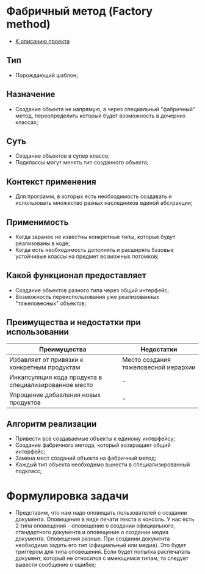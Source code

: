 # Фабричный метод (Factory method)
* [К описанию проекта](https://github.com/engine-it-in/java-design-patterns)
## Тип
* Порождающий шаблон;
## Назначение
* Создание объекта не напрямую, а через специальный "фабричный" метод,
переопределить который будет возможность в дочерних классах;
## Суть
* Создание объектов в супер классе;
* Подклассы могут менять тип созданного объекта;
## Контекст применения
* Для программ, в которых есть необходимость создавать и использовать множество разных наследников единой абстракции;
## Применимость
* Когда заранее не известны конкретные типы, которые будут реализованы в коде;
* Когда есть необходимость дополнять и расширять базовые устойчивые классы на предмет 
возможных потомков;
## Какой функционал предоставляет
* Создание объектов разного типа через общий интерфейс;
* Возможность переиспользования уже реализованных "тяжеловесных" объектов;
## Преимущества и недостатки при использовании
| Преимущества                                          | Недостатки                           |
|-------------------------------------------------------|--------------------------------------|
| Избавляет от привязки к конкретным продуктам          | Место создания тяжеловесной иерархии |
| Инкапсуляция кода продукта в специализированное место | -                                    |
| Упрощение добавления новых продуктов                  | -                                    |
## Алгоритм реализации
* Привести все создаваемые объекты к единому интерфейсу;
* Создание фабричного метода, который возвращает общий интерфейс;
* Замена мест созданий объекта на фабричный метод;
* Каждый тип объекта необходимо вынести в специализированный подкласс;
# Формулировка задачи
* Представим, что нам надо оповещать пользователей о создании документа. 
Оповещение в виде печати текста в консоль. У нас есть 2 типа оповещения - оповещение о создании 
официального, стандартного документа и оповещение о создании медиа документа. Оповещения разные.
При создании документа необходимо задать его тип (официальный или медиа). Это будет триггером для типа оповещения.
Если будет попытка распечатать документ, который не относится с имеющимся типам, то следует вывести сообщение о ошибке;